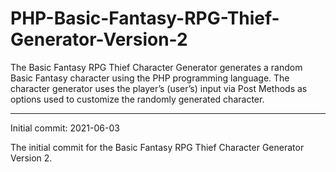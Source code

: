 # PHP-Basic-Fantasy-RPG-Thief-Generator-Version-2
The Basic Fantasy RPG Thief Character Generator generates a random Basic Fantasy character using the PHP programming language. The character generator uses the player’s (user’s) input via Post Methods as options used to customize the randomly generated character.


--------------------

Initial commit: 2021-06-03

The initial commit for the Basic Fantasy RPG Thief Character Generator Version 2.
